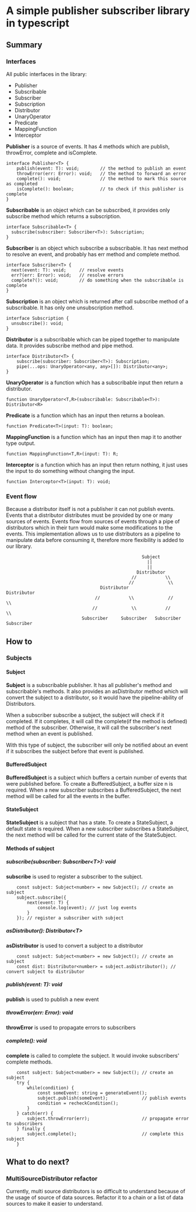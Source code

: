 # A simple publisher subscriber library in typescript

## Summary

### Interfaces

All public interfaces in the library:

* Publisher
* Subscribable
* Subscriber
* Subscription
* Distributor
* UnaryOperator
* Predicate
* MappingFunction
* Interceptor

<b>Publisher</b> is a source of events. It has 4 methods which are publish, throwError, complete and
isComplete.

```
interface Publisher<T> {
    publish(event: T): void;        // the method to publish an event
    throwError(err: Error): void;   // the method to forward an error
    complete(): void;               // the method to mark this source as completed
    isComplete(): boolean;          // to check if this publisher is complete
}
```

<b>Subscribable</b> is an object which can be subscribed, it provides only subscribe method which returns
a subscription.

```
interface Subscribable<T> {
  subscribe(subscriber: Subscriber<T>): Subscription;
}
```

<b>Subscriber</b> is an object which subscribe a subscribable. It has next method to resolve an event, and
probably has err method and complete method.

```
interface Subscriber<T> {
  next(event: T): void;     // resolve events
  err?(err: Error): void;   // resolve errors
  complete?(): void;        // do something when the subscribable is complete
}
```

<b>Subscription</b> is an object which is returned after call subscribe method of a subscribable. It has only
one unsubscription method.

```
interface Subscription {
  unsubscribe(): void;
}
```

<b>Distributor</b> is a subscribable which can be piped together to manipulate data. It provides subscribe
method and pipe method.

```
interface Distributor<T> {
    subscribe(subscriber: Subscriber<T>): Subscription;
    pipe(...ops: UnaryOperator<any, any>[]): Distributor<any>;
}
```

<b>UnaryOperator</b> is a function which has a subscribable input then return a distributor.

```
function UnaryOperator<T,R>(subscribable: Subscribable<T>): Distributor<R>
```

<b>Predicate</b> is a function which has an input then returns a boolean.

```
function Predicate<T>(input: T): boolean;
```

<b>MappingFunction</b> is a function which has an input then map it to another type output.

```
function MappingFunction<T,R>(input: T): R;
```

<b>Interceptor</b> is a function which has an input then return nothing, it just uses the input to do
something without changing the input.

```
function Interceptor<T>(input: T): void;
```

### Event flow

Because a distributor itself is not a publisher it can not publish events. Events that a distributor distributes must be
provided by one or many sources of events. Events flow from sources of events through a pipe of distributors which in
their turn would make some modifications to the events. This implementation allows us to use distributors as a pipeline
to manipulate data before consuming it, therefore more flexibility is added to our library.

```
                                                    Subject
                                                      ||    
                                                      ||  
                                                  Distributor    
                                                //           \\
                                               //             \\
                                    Distributor                 Distributor
                                  //           \\             //           \\
                                 //             \\           //             \\
                             Subscriber     Subscriber   Subscriber      Subscriber
```

## How to

### Subjects

#### Subject

<b>Subject</b> is a subscribable publisher. It has all publisher's method and subscribable's methods. It also
provides an asDistributor method which will convert the subject to a distributor, so it would have the pipeline-ability
of Distributors.

When a subscriber subscribe a subject, the subject will check if it completed. If it completes, it will call the
complete(if the method is defined) method of the subscriber. Otherwise, it will call the subscriber's next method when
an event is published.

With this type of subject, the subscriber will only be notified about an event if it subscribes the subject before that
event is published.

#### BufferedSubject

<b>BufferedSubject</b> is a subject which buffers a certain number of events that were published before. To
create a BufferedSubject, a buffer size n is required. When a new subscriber subscribes a
BufferedSubject, the next method will be called for all the events in the buffer.

#### StateSubject

<b>StateSubject</b> is a subject that has a state. To create a StateSubject, a default state is required. When
a new subscriber subscribes a StateSubject, the next method will be called for the current state of the StateSubject.

#### Methods of subject

##### subscribe(subscriber: Subscriber\<T\>): void

<b>subscribe</b> is used to register a subscriber to the subject.

```
    const subject: Subject<number> = new Subject(); // create an subject
    subject.subscribe({
        next(event: T) {
            console.log(event); // just log events
        }
    }); // register a subscriber with subject
```

##### asDistributor(): Distributor\<T\>

<b>asDistributor</b> is used to convert a subject to a distributor

```
    const subject: Subject<number> = new Subject(); // create an subject
    const dist: Distributor<number> = subject.asDistributor(); // convert subject to distributor
```

##### publish(event: T): void

<b>publish</b> is used to publish a new event

##### throwError(err: Error): void

<b>throwError</b> is used to propagate errors to subscribers

##### complete(): void

<b>complete</b> is called to complete the subject. It would invoke subscribers' complete methods.

```
    const subject: Subject<number> = new Subject(); // create an subject
    try {
        while(condition) {
            const someEvent: string = generateEvent();
            subject.publish(someEvent);             // publish events
            condition = recheckCondition();
        }
    } catch(err) {
        subject.throwError(err);                    // propagate error to subscribers
    } finally {
        subject.complete();                         // complete this subject
    }
```
## What to do next?

### MultiSourceDistributor refactor

Currently, multi source distributors is so difficult to understand because of the usage of source of data sources. Refactor it to a chain or a list of data sources to make it easier to understand.